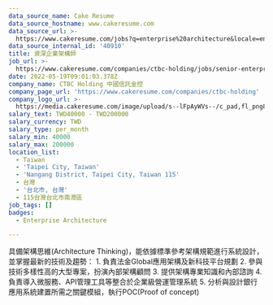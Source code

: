 ```yaml
---
data_source_name: Cake Resume
data_source_hostname: www.cakeresume.com
data_source_url: >-
  https://www.cakeresume.com/jobs?q=enterprise%20architecture&locale=en&range%5Bsalary_range%5D%5Bmin%5D=1000000
data_source_internal_id: '40910'
title: 資深企業架構師
job_url: >-
  https://www.cakeresume.com/companies/ctbc-holding/jobs/senior-enterprise-architect
date: 2022-05-19T09:01:03.378Z
company_name: CTBC Holding 中國信託金控
company_page_url: 'https://www.cakeresume.com/companies/ctbc-holding'
company_logo_url: >-
  https://media.cakeresume.com/image/upload/s--lFpAyWVs--/c_pad,fl_png8,h_200,w_200/v1564465077/jaahzogkgdfd5ydubryd.png
salary_text: TWD40000 - TWD200000
salary_currency: TWD
salary_type: per_month
salary_min: 40000
salary_max: 200000
location_list:
  - Taiwan
  - 'Taipei City, Taiwan'
  - 'Nangang District, Taipei City, Taiwan 115'
  - 台灣
  - '台北市, 台灣'
  - 115台灣台北市南港區
job_tags: []
badges:
  - Enterprise Architecture

---
```


具備架構思維(Architecture Thinking)，能依據標準參考架構規範進行系統設計，並掌握最新的技術及趨勢： 1. 負責法金Global應用架構及新科技平台規劃 2. 參與技術多樣性高的大型專案，扮演內部架構顧問 3. 提供架構專業知識和內部諮詢 4. 負責導入微服務、API管理工具等整合於企業級營運管理系統 5. 分析與設計銀行應用系統建置所需之關鍵模組，執行POC(Proof of concept)